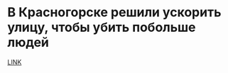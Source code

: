# В Красногорске решили ускорить улицу, чтобы убить побольше людей



[LINK](https://varlamov.ru/3955528.html)
